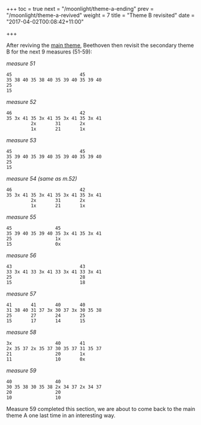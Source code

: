 +++
toc = true
next = "/moonlight/theme-a-ending"
prev = "/moonlight/theme-a-revived"
weight = 7
title = "Theme B revisited"
date = "2017-04-02T00:08:42+11:00"

+++

After reviving the [main theme](/moonlight/theme-a-revived), Beethoven then revisit the secondary theme B for the next 9 measures (51-59):

_measure 51_
~~~~
45                         45
35 38 40 35 38 40 35 39 40 35 39 40
25
15
~~~~

_measure 52_
~~~~
46                         42
35 3x 41 35 3x 41 35 3x 41 35 3x 41
         2x       31       2x
         1x       21       1x
~~~~

_measure 53_
~~~~
45                         45
35 39 40 35 39 40 35 39 40 35 39 40
25
15
~~~~

_measure 54 (same as m.52)_
~~~~
46                         42
35 3x 41 35 3x 41 35 3x 41 35 3x 41
         2x       31       2x
         1x       21       1x
~~~~

_measure 55_
~~~~
45                45
35 39 40 35 39 40 35 3x 41 35 3x 41
25                1x
15                0x
~~~~

_measure 56_
~~~~
43                         43
33 3x 41 33 3x 41 33 3x 41 33 3x 41
25                         28
15                         18
~~~~

_measure 57_
~~~~
41       41       40       40
31 38 40 31 37 3x 30 37 3x 30 35 38
25       27       24       25
15       17       14       15
~~~~

_measure 58_
~~~~
3x                40       41
2x 35 37 2x 35 37 30 35 37 31 35 37
21                20       1x
11                10       0x
~~~~

_measure 59_
~~~~
40                40
30 35 38 30 35 38 2x 34 37 2x 34 37
20                20
10                10
~~~~


Measure 59 completed this section, we are about to come back to the main theme A one last time in an interesting way.
